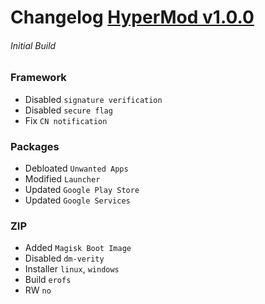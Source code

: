 # **Changelog** [HyperMod v1.0.0]()
###### Initial Build
### **Framework**
- Disabled `signature verification`
- Disabled `secure flag`
- Fix `CN notification`
### **Packages**
- Debloated `Unwanted Apps`
- Modified `Launcher`
- Updated `Google Play Store`
- Updated `Google Services`
### **ZIP**
- Added `Magisk Boot Image`
- Disabled `dm-verity`
- Installer `linux`, `windows`
- Build `erofs`
- RW `no`
